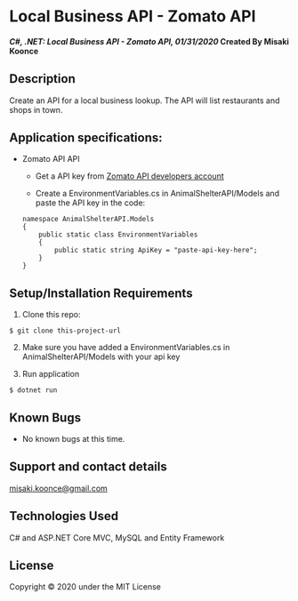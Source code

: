 # Local Business API - Zomato API

#### _C#, .NET: Local Business API - Zomato API, 01/31/2020_ Created By Misaki Koonce

## Description
Create an API for a local business lookup. The API will list restaurants and shops in town.

<!-- <img src="img/screenshot.png" style="text-align: center;"/> -->

## Application specifications:
- Zomato API API
    - Get a API key from [Zomato API developers account](https://developers.zomato.com/api)

    - Create a EnvironmentVariables.cs in AnimalShelterAPI/Models and paste the API key in the code:
    ```
    namespace AnimalShelterAPI.Models
    {
        public static class EnvironmentVariables
        {
            public static string ApiKey = "paste-api-key-here";
        }
    }
    ```


## Setup/Installation Requirements

1. Clone this repo:
```
$ git clone this-project-url
```

2. Make sure you have added a EnvironmentVariables.cs in AnimalShelterAPI/Models with your api key


3. Run application
```
$ dotnet run
```

## Known Bugs
* No known bugs at this time.

## Support and contact details
misaki.koonce@gmail.com


## Technologies Used
C# and ASP.NET Core MVC, MySQL and Entity Framework

## License
Copyright © 2020 under the MIT License